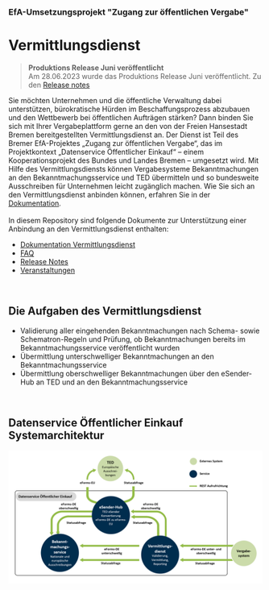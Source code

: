 ### EfA-Umsetzungsprojekt "Zugang zur öffentlichen Vergabe"
# Vermittlungsdienst

>**Produktions Release Juni veröffentlicht** <br>
> Am 28.06.2023 wurde das Produktions Release Juni veröffentlicht.
> Zu den [Release notes](/Releases.md)

Sie möchten Unternehmen und die öffentliche Verwaltung dabei unterstützen, bürokratische Hürden im Beschaffungsprozess abzubauen
und den Wettbewerb bei öffentlichen Aufträgen stärken? Dann binden Sie sich mit Ihrer Vergabeplattform gerne an den von der Freien 
Hansestadt Bremen bereitgestellten Vermittlungsdienst an. Der Dienst ist Teil des Bremer EfA-Projektes „Zugang zur öffentlichen Vergabe“,
das im Projektkontext „Datenservice Öffentlicher Einkauf“ – einem Kooperationsprojekt des Bundes und Landes Bremen – umgesetzt wird.
Mit Hilfe des Vermittlungsdiensts können Vergabesysteme Bekanntmachungen an den Bekanntmachungsservice und TED übermitteln und so
bundesweite Ausschreiben für Unternehmen leicht zugänglich machen. Wie Sie sich an den Vermittlungsdienst anbinden können, erfahren Sie in der [Dokumentation](/documentation/documentation.md).
<br><br>
In diesem Repository sind folgende Dokumente zur Unterstützung einer Anbindung an den Vermittlungsdienst enthalten:

- [Dokumentation Vermittlungsdienst](/documentation/documentation.md)
- [FAQ](/faq.md)
- [Release Notes](/Releases.md)
- [Veranstaltungen](/events.md)
<br>

## Die Aufgaben des Vermittlungsdienst
- Validierung aller eingehenden Bekanntmachungen nach
Schema- sowie Schematron-Regeln und Prüfung, ob
Bekanntmachungen bereits im Bekanntmachungsservice
veröffentlicht wurden
- Übermittlung unterschwelliger Bekanntmachungen an
den Bekanntmachungsservice
- Übermittlung oberschwelliger Bekanntmachungen über
den eSender-Hub an TED und an den
Bekanntmachungsservice
<br>

## Datenservice Öffentlicher Einkauf Systemarchitektur
![Systemarchitektur](/images/Datenservice_Oeffentlicher_Einkauf-Systemarchitektur.png)
